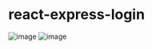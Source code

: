 # react-express-login

![image](https://user-images.githubusercontent.com/32806311/114971209-8a69e700-9e84-11eb-806c-3239b769a1d8.png)
![image](https://user-images.githubusercontent.com/32806311/114971438-fc423080-9e84-11eb-90f5-1242f7b8394b.png)

